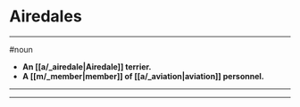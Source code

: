 # Airedales
---
#noun
- **An [[a/_airedale|Airedale]] terrier.**
- **A [[m/_member|member]] of [[a/_aviation|aviation]] personnel.**
---
---
